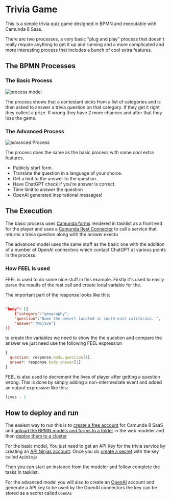# Trivia Game
This is a simple trivia quiz game designed in BPMN and executable with Camunda 8 Saas.

There are two processes, a very basic "plug and play" process that doesn't really require anything to get it up and running and a more complicated and more interesting process that includes a bunch of cool extra features.

## The BPMN Processes

### The Basic Process
![process model](./img/processOperate.png/)

The process shows that a contestant picks from a list of categories and is then asked to answer a trivia question on that category. If they get it right they collect a prize. If wrong they have 2 more chances and after that they lose the game.

### The Advanced Process

![advanced Process](img/trivagameAdvanced.png)

The process does the same as the basic process with some cool extra features.

* Publicly start form.
* Translate the question in a language of your choice.
* Get a hint to the answer to the question.
* Have ChatGPT check if you're answer is correct. 
* Time limit to answer the question
* OpenAI generated inspirational messages! 



## The Execution

The basic process uses [Camunda forms](https://docs.camunda.io/docs/guides/utilizing-forms/) rendered in tasklist as a front end for the player and uses a [Camunda Rest Connector](https://docs.camunda.io/docs/components/connectors/out-of-the-box-connectors/rest/) to call a service that returns a trivia question along with the answer.exectu

The advanced model uses the same stuff as the basic one with the addition of a number of OpenAI connectors which contact ChatGPT at various points in the process.  

### How FEEL is used

FEEL is used to do some nice stuff in this example. Firstly it's used to easily parse the results of the rest call and create local variable for the. 

The important part of the response looks like this: 
```JSON
	
"body": [{
    {"category":"geography",
    "question":"Name the desert located in south-east california. ",
    "answer":"Mojave"}
]}

```
to create the variables we need to show the the question and compare the answer we just need use the following FEEL expression

```javascript
{
  question: response.body.question[1],
  answer: response.body.answer[1]
}
```

FEEL is also used to decrement the lives of player after getting a question wrong. This is done by simply adding a non-intermediate event and added an output expression like this:

```javascript
lives - 1
```

## How to deploy and run

The easiest way to run this is to [create a free account](https://accounts.cloud.camunda.io/signup?uc=signup) for  Camunda 8 SaaS and [upload the BPMN models and forms to a folder](https://docs.camunda.io/docs/components/modeler/web-modeler/import-diagram/) in the web modeler and then [deploy them to a cluster](https://docs.camunda.io/docs/guides/model-your-first-process/)

For the basic model, You just need to get an API Key for the trivia service by creating an [API Ninjas account](https://api-ninjas.com). Once you do [create a secret](https://docs.camunda.io/docs/components/connectors/use-connectors/#using-secrets) with the key called `ApiNinja`


Then you can start an instance from the modeler and follow complete the tasks in tasklist.

For the advanced model you will also to create an [OpenAI](https://openai.com/) account and generate a API key to be used by the OpenAI connectors the key can be stored as a secret called `OpenAI`
